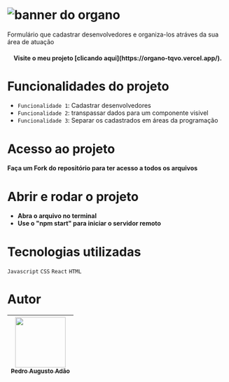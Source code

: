 # ![banner do organo](https://github.com/P4ndda/organo/assets/96143899/f5ea4a36-2ad0-48f5-9d12-210115cafb1d)

Formulário que cadastrar desenvolvedores e organiza-los atráves da sua área de atuação


<h4 align="center"> 
    Visite o meu projeto [clicando aqui](https://organo-tqvo.vercel.app/).
</h4>

# Funcionalidades do projeto

- `Funcionalidade 1`: Cadastrar desenvolvedores
- `Funcionalidade 2`: transpassar dados para um componente visivel
- `Funcionalidade 3`: Separar os cadastrados em áreas da programação
  
# Acesso ao projeto

**Faça um Fork do repositório para ter acesso a todos os arquivos**

#  Abrir e rodar o projeto

- **Abra o arquivo no terminal**
- **Use o "npm start" para iniciar o servidor remoto**

# Tecnologias utilizadas

`Javascript`
`CSS`
`React`
`HTML`

# Autor

| [<img src="https://github.com/devPedrAugusto.png" width=115><br><sub>Pedro Augusto Adão</sub>](https://github.com/devPedrAugusto) |
| :---: |
